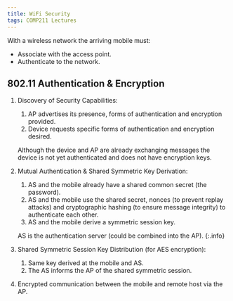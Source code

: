 ```yaml
---
title: WiFi Security
tags: COMP211 Lectures
---
```

With a wireless network the arriving mobile must:

* Associate with the access point.
* Authenticate to the network.

## 802.11 Authentication & Encryption

1. Discovery of Security Capabilities:
	1. AP advertises its presence, forms of authentication and encryption provided.
	1. Device requests specific forms of authentication and encryption desired.
	
	Although the device and AP are already exchanging messages the device is not yet authenticated and does not have encryption keys.
1. Mutual Authentication & Shared Symmetric Key Derivation:
	1. AS and the mobile already have a shared common secret (the password).
	1. AS and the mobile use the shared secret, nonces (to prevent replay attacks) and cryptographic hashing (to ensure message integrity) to authenticate each other.
	1. AS and the mobile derive a symmetric session key.
	
	AS is the authentication server (could be combined into the AP).
	{:.info}
1. Shared Symmetric Session Key Distribution (for AES encryption):
	1. Same key derived at the mobile and AS.
	1. The AS informs the AP of the shared symmetric session.
1. Encrypted communication between the mobile and remote host via the AP.